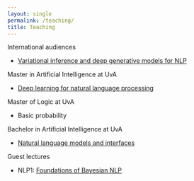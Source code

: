 ```yaml
---
layout: single
permalink: /teaching/
title: Teaching
---
```


International audiences

* [Variational inference and deep generative models for NLP](https://vitutorial.github.io)

Master in Artificial Intelligence at UvA

* [Deep learning for natural language processing](/teaching/dl4nlp)

Master of Logic at UvA

* Basic probability 

Bachelor in Artificial Intelligence at UvA

* [Natural language models and interfaces](https://cl-illc.github.io/nlmi/)

Guest lectures

* NLP1: [Foundations of Bayesian NLP](slides/bayesnlp1.pdf)

